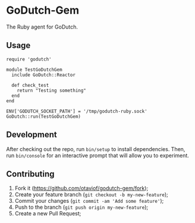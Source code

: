 # GoDutch-Gem

The Ruby agent for GoDutch.

## Usage

```
require 'godutch'

module TestGoDutchGem
  include GoDutch::Reactor

  def check_test
    return "Testing something"
  end
end

ENV['GODUTCH_SOCKET_PATH'] = '/tmp/godutch-ruby.sock'
GoDutch::run(TestGoDutchGem)
```

## Development

After checking out the repo, run `bin/setup` to install dependencies. Then, run
`bin/console` for an interactive prompt that will allow you to experiment.

## Contributing

1. Fork it (https://github.com/otaviof/godutch-gem/fork);
2. Create your feature branch (`git checkout -b my-new-feature`);
3. Commit your changes (`git commit -am 'Add some feature'`);
4. Push to the branch (`git push origin my-new-feature`);
5. Create a new Pull Request;
